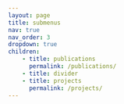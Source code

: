 ```yaml
---
layout: page
title: submenus
nav: true
nav_order: 3
dropdown: true
children:
    - title: publications
      permalink: /publications/
    - title: divider
    - title: projects
      permalink: /projects/
---
```


